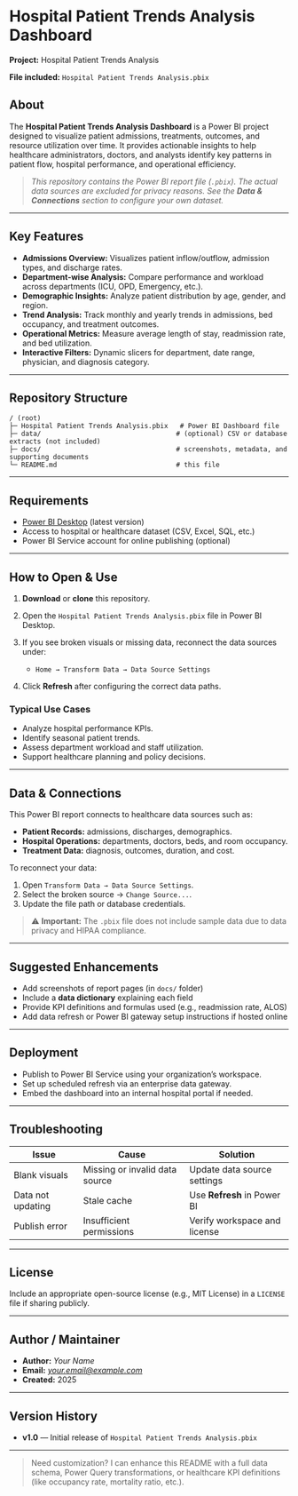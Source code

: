 # Hospital Patient Trends Analysis Dashboard

**Project:** Hospital Patient Trends Analysis

**File included:** `Hospital Patient Trends Analysis.pbix`

## About

The **Hospital Patient Trends Analysis Dashboard** is a Power BI project designed to visualize patient admissions, treatments, outcomes, and resource utilization over time. It provides actionable insights to help healthcare administrators, doctors, and analysts identify key patterns in patient flow, hospital performance, and operational efficiency.

> *This repository contains the Power BI report file (`.pbix`). The actual data sources are excluded for privacy reasons. See the **Data & Connections** section to configure your own dataset.*

---

## Key Features

* **Admissions Overview:** Visualizes patient inflow/outflow, admission types, and discharge rates.
* **Department-wise Analysis:** Compare performance and workload across departments (ICU, OPD, Emergency, etc.).
* **Demographic Insights:** Analyze patient distribution by age, gender, and region.
* **Trend Analysis:** Track monthly and yearly trends in admissions, bed occupancy, and treatment outcomes.
* **Operational Metrics:** Measure average length of stay, readmission rate, and bed utilization.
* **Interactive Filters:** Dynamic slicers for department, date range, physician, and diagnosis category.

---

## Repository Structure

```
/ (root)
├─ Hospital Patient Trends Analysis.pbix   # Power BI Dashboard file
├─ data/                                  # (optional) CSV or database extracts (not included)
├─ docs/                                  # screenshots, metadata, and supporting documents
└─ README.md                              # this file
```

---

## Requirements

* [Power BI Desktop](https://powerbi.microsoft.com/) (latest version)
* Access to hospital or healthcare dataset (CSV, Excel, SQL, etc.)
* Power BI Service account for online publishing (optional)

---

## How to Open & Use

1. **Download** or **clone** this repository.
2. Open the `Hospital Patient Trends Analysis.pbix` file in Power BI Desktop.
3. If you see broken visuals or missing data, reconnect the data sources under:

   * `Home → Transform Data → Data Source Settings`
4. Click **Refresh** after configuring the correct data paths.

### Typical Use Cases

* Analyze hospital performance KPIs.
* Identify seasonal patient trends.
* Assess department workload and staff utilization.
* Support healthcare planning and policy decisions.

---

## Data & Connections

This Power BI report connects to healthcare data sources such as:

* **Patient Records:** admissions, discharges, demographics.
* **Hospital Operations:** departments, doctors, beds, and room occupancy.
* **Treatment Data:** diagnosis, outcomes, duration, and cost.

To reconnect your data:

1. Open `Transform Data → Data Source Settings`.
2. Select the broken source → `Change Source...`.
3. Update the file path or database credentials.

> ⚠️ **Important:** The `.pbix` file does not include sample data due to data privacy and HIPAA compliance.

---

## Suggested Enhancements

* Add screenshots of report pages (in `docs/` folder)
* Include a **data dictionary** explaining each field
* Provide KPI definitions and formulas used (e.g., readmission rate, ALOS)
* Add data refresh or Power BI gateway setup instructions if hosted online

---

## Deployment

* Publish to Power BI Service using your organization’s workspace.
* Set up scheduled refresh via an enterprise data gateway.
* Embed the dashboard into an internal hospital portal if needed.

---

## Troubleshooting

| Issue             | Cause                          | Solution                     |
| ----------------- | ------------------------------ | ---------------------------- |
| Blank visuals     | Missing or invalid data source | Update data source settings  |
| Data not updating | Stale cache                    | Use **Refresh** in Power BI  |
| Publish error     | Insufficient permissions       | Verify workspace and license |

---

## License

Include an appropriate open-source license (e.g., MIT License) in a `LICENSE` file if sharing publicly.

---

## Author / Maintainer

* **Author:** *Your Name*
* **Email:** *[your.email@example.com](mailto:your.email@example.com)*
* **Created:** 2025

---

## Version History

* **v1.0** — Initial release of `Hospital Patient Trends Analysis.pbix`

---

> Need customization? I can enhance this README with a full data schema, Power Query transformations, or healthcare KPI definitions (like occupancy rate, mortality ratio, etc.).
